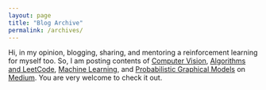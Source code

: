 ```yaml
---
layout: page
title: "Blog Archive"
permalink: /archives/
---
```

Hi, in my opinion, blogging, sharing, and mentoring a reinforcement learning for myself too. So, I am posting contents of [Computer Vision](https://medium.com/lis-computer-vision-blogs), [Algorithms and LeetCode](https://medium.com/algorithms-and-leetcode), [Machine Learning](https://medium.com/machine-learning-for-li), and [Probabilistic Graphical Models](https://medium.com/probabilistic-graphical-models) on [Medium](https://medium.com/@lisulimowicz). You are very welcome to check it out. 
